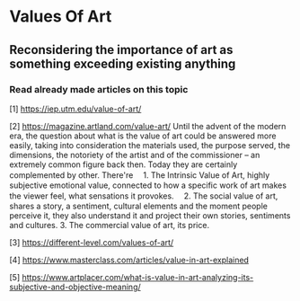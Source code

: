# Values Of Art
## Reconsidering the importance of art as something exceeding existing anything

### Read already made articles on this topic

[1] https://iep.utm.edu/value-of-art/

[2] https://magazine.artland.com/value-art/
    Until the advent of the modern era, the question about what is the value of art could be answered more easily, taking into consideration the materials used, the purpose served, the dimensions, the notoriety of the artist and of the commissioner – an extremely common figure back then.
    Today they are certainly complemented by other.
    There're
　1. The Intrinsic Value of Art, highly subjective emotional value, connected to how a specific work of art makes the viewer feel, what sensations it provokes.
　2. The social value of art, shares a story, a sentiment, cultural elements and the moment people perceive it, they also understand it and project their own stories, sentiments and cultures.
 3. The commercial value of art, its price.

[3] https://different-level.com/values-of-art/

[4] https://www.masterclass.com/articles/value-in-art-explained

[5] https://www.artplacer.com/what-is-value-in-art-analyzing-its-subjective-and-objective-meaning/
